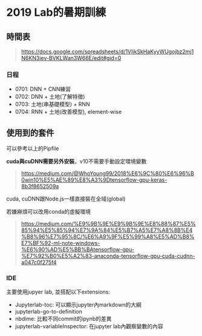 # 2019 Lab的暑期訓練
## 時間表
> https://docs.google.com/spreadsheets/d/1VIjkSkHaKyyWUgojbz2mj1N6KN3iev-BVKLWan3W66E/edit#gid=0

### 日程
* 0701: DNN + CNN練習
* 0702: DNN + 土地(了解特徵)
* 0703: 土地(串基礎模型) + RNN
* 0704: RNN + 土地(改善模型), element-wise

## 使用到的套件
可以參考以上的Pipfile

**cuda與cuDNN需要另外安裝**，v10不需要手動設定環境變數
> https://medium.com/@WhoYoung99/2018%E6%9C%80%E6%96%B0win10%E5%AE%89%E8%A3%9Dtensorflow-gpu-keras-8b3f8652509a

cuda, cuDNN跟Node.js一樣直接裝在全域(global)

若嫌麻煩可以改用conda的虛擬環境
> https://medium.com/%E9%9B%9E%E9%9B%9E%E8%88%87%E5%85%94%E5%85%94%E7%9A%84%E5%B7%A5%E7%A8%8B%E4%B8%96%E7%95%8C/%E6%A9%9F%E5%99%A8%E5%AD%B8%E7%BF%92-ml-note-windows-%E6%90%AD%E5%BB%BAtensorflow-gpu-%E7%92%B0%E5%A2%83-anaconda-tensorflow-gpu-cuda-cudnn-a047c0f275f4

### IDE
主要使用jupyer lab, 並搭配以下extensions:
* Jupyterlab-toc: 可以顯示jupyter內markdown的大綱
* jupyterlab-go-to-definition
* nbdime: 比較不同commit的ipynb的差異
* jupyterlab-variableInspector: 在jupyter lab內觀察變數的內容
